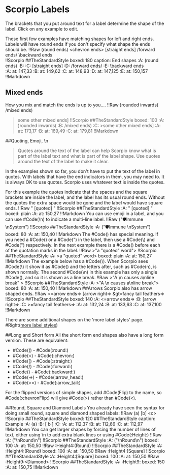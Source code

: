 # Scorpio Labels

The brackets that you put around text for a label determine the shape of the label.  Click on any example to edit.  

These first few examples have matching shapes for left and right ends. Labels will have round ends if you don't specify what shape the ends should be.
!!Raw
(round ends)
&lt;chevron ends&gt;
[straight ends]
/forward ends/
\backward ends\
!!Scorpio
##TheStandardStyle
boxed: 180
caption: End shapes
:A: (round ends)
:B: <chevron ends>
:C: [straight ends]
:D: /forward ends/
:E: \backward ends\
:A: at: 147,33
:B: at: 149,62
:C: at: 148,93
:D: at: 147,125
:E: at: 150,157
!!Markdown
## Mixed ends
How you mix and match the ends is up to you....
!!Raw
)rounded inwards(
/mixed ends)
>some other mixed ends]
!!Scorpio
##TheStandardStyle
boxed: 100
:A: )rounded inwards(
:B: /mixed ends)
:C: >some other mixed ends]
:A: at: 173,17
:B: at: 169,49
:C: at: 179,81
!!Markdown

##Quoting, Emoji, \n

> Quotes around the text of the label can help Scorpio know what is part of the label text and what is part of the label shape.  Use quotes around the text of the label to make it clear.

In the examples shown so far, you don't have to put the text of the label in quotes.  With labels that have the end indicators in them, you may need to.  It is always OK to use quotes.  Scorpio uses whatever text is inside the quotes.

For this example the quotes indicate that the spaces and the square brackets are inside the label, and the label has its usual round ends.  Without the quotes the extra space would be gone and the label would have square ends.
!!Raw
"   [quoted]   "
!!Scorpio
##TheStandardStyle
:A: "   [quoted]   "
boxed: plain
:A: at: 150,27
!!Markdown
You can use emoji in a label, and you can use #Code(\n) to indicate a multi-line label.
!!Raw
("🛡Immune \nSystem")
!!Scorpio
##TheStandardStyle
:A: ("🛡Immune \nSystem")
boxed: 80
:A: at: 150,40
!!Markdown
The #Code(\) has special meaning.  If you need a #Code(\) or a #Code(") in the label, then use a #Code(\\) and #Code(\") respectively.  In the next example there is a #Code(\) before each of the quotation marks in the label.
!!Raw
&gt;"a \"quoted\" word"&gt;
!!Scorpio
##TheStandardStyle
:A: >a \"quoted\" word>
boxed: plain
:A: at: 150,27
!!Markdown
The example below has a #Code(\\).  When Scorpio sees #Code(\\) it show it as #Code(\) and the letters after, such as #Code(n), is shown normally.  The second #Code(\n) in this example has only a single #Code(\), and so it is shown as a line break.
!!Raw
&gt;"A \\n causes a\nline break" &gt;
!!Scorpio
##TheStandardStyle
:A: >"A \\n causes a\nline break">
boxed: 80
:A: at: 150,40
!!Markdown
##Arrows
Scorpio also has arrow shaped ends.
!!Raw
&lt;=arrow ends=&gt;
[arrow right=&gt;
&gt=fancy tail feathers=&gt;
!!Scorpio
##TheStandardStyle
boxed: 140
:A: <=arrow ends=>
:B: [arrow right=>
:C: >=fancy tail feathers=>
:A: at: 132,24
:B: at: 133,63
:C: at: 137,100
!!Markdown

There are some additional shapes on the 'more label styles' page.
#Right([more label styles](more_label_styles))

##Long and Short form
All the short form end shapes also have a long form version.  These are equivalent:

* #Code(&#40;) - #Code(:round:)
* #Code(&lt;) - #Code(:chevron:)
* #Code([) - #Code(:straight:)
* #Code(/) - #Code(:forward:)
* #Code(\) - #Code(:backward:)
* #Code(=&gt;) - #Code(:arrow_head:)
* #Code(&gt;=) - #Code(:arrow_tail:)

For the flipped versions of simple shapes, add #Code(Flip) to the name, so #Code(:chevronFlip:) will give #Code(&gt;) rather than #Code(&lt;).

##Round, Square and Diamond Labels
You already have seen the syntax for doing small round, square and diamond shaped labels:
!!Raw
(a)
[b]
&lt;c&gt;
!!Scorpio
##TheStandardStyle
boxed: 120
##TheStandardStyle
caption: Example
:A: (a)
:B: [ b ]
:C: <c>
:A: at: 112,37
:B: at: 112,66
:C: at: 112,97
!!Markdown
You can get larger shapes by forcing the number of lines of text, either using \n to add extra blank lines or using #Code(:Height:)
!!Raw
:A: ("\nRound\n")
!!Scorpio
##TheStandardStyle
:A: ("\nRound\n")
boxed: 100
:A: at: 150,50
!!Raw
:Height4:(Round)
!!Scorpio
##TheStandardStyle
:A: :Height4:(Round)
boxed: 100
:A: at: 150,50
!!Raw
:Height4:[Square]
!!Scorpio
##TheStandardStyle
:A: :Height4:[Square]
boxed: 100
:A: at: 150,50
!!Raw
:Height9:&lt;Diamond&gt;
!!Scorpio
##TheStandardStyle
:A: :Height9:<Diamond>
boxed: 150
:A: at: 150,75
!!Markdown
&nbsp;
